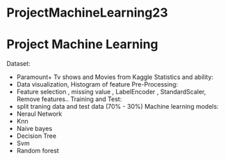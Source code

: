 # ProjectMachineLearning23
# Project Machine Learning 
Dataset: 
- Paramount+ Tv shows and Movies from Kaggle
Statistics and ability:
- Data visualization, Histogram of feature
Pre-Processing:
- Feature selection , missing value , LabelEncoder , StandardScaler, Remove features..
Training and Test:
- split traning data and test data (70% - 30%)
Machine learning models:
- Neraul Network
- Knn
- Naive bayes
- Decision Tree
- Svm
- Random forest
